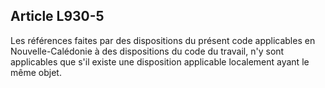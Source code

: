 Article L930-5
----
Les références faites par des dispositions du présent code applicables en
Nouvelle-Calédonie à des dispositions du code du travail, n'y sont applicables
que s'il existe une disposition applicable localement ayant le même objet.
